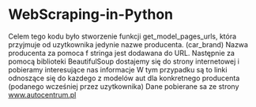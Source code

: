 # WebScraping-in-Python
Celem tego kodu było stworzenie funkcji get_model_pages_urls, która przyjmuje od uzytkownika jedynie nazwe producenta. (car_brand)
Nazwa producenta za pomoca f stringa jest dodawana do URL.
Następnie za pomocą biblioteki BeautifulSoup dostajemy się do strony internetowej i pobieramy interesujące nas informacje
W tym przypadku są to linki odnoszące się do kazdego z modelów aut dla konkretnego producenta (podanego wcześniej przez uzytkownika)
Dane pobierane sa ze strony www.autocentrum.pl
